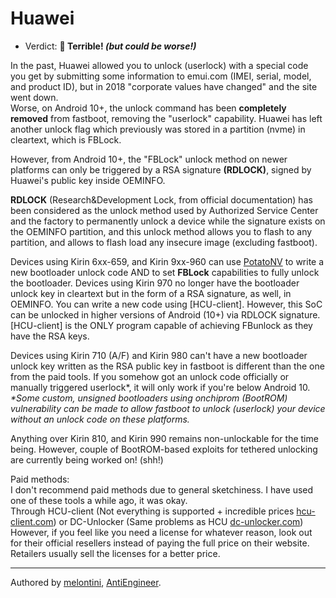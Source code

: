 # Huawei

- Verdict: **🍅 Terrible! _(but could be worse!)_**

In the past, Huawei allowed you to unlock (userlock) with a special code you get by submitting some information to emui.com (IMEI, serial, model, and product ID), but in 2018 "corporate values have changed" and the site went down. <br/>
Worse, on Android 10+, the unlock command has been **completely removed** from fastboot, removing the "userlock" capability.
Huawei has left another unlock flag which previously was stored in a partition (nvme) in cleartext, which is FBLock. 

However, from Android 10+, the "FBLock" unlock method on newer platforms can only be triggered by a RSA signature **(RDLOCK)**, signed by Huawei's public key inside OEMINFO.

**RDLOCK** (Research&Development Lock, from official documentation) has been considered as the unlock method used by Authorized Service Center and the factory to permanently unlock a device while the signature exists on the OEMINFO partition, and this unlock method allows you to flash to any partition, and allows to flash load any insecure image (excluding fastboot).

Devices using Kirin 6xx-659, and Kirin 9xx-960 can use [PotatoNV] to write a new bootloader unlock code AND to set **FBLock** capabilities to fully unlock the bootloader.
Devices using Kirin 970 no longer have the bootloader unlock key in cleartext but in the form of a RSA signature, as well, in OEMINFO. You can write a new code using [HCU-client].
However, this SoC can be unlocked in higher versions of Android (10+) via RDLOCK signature. [HCU-client] is the ONLY program capable of achieving FBunlock as they have the RSA keys.

Devices using Kirin 710 (A/F) and Kirin 980 can't have a new bootloader unlock key written as the RSA public key in fastboot is different than the one from the paid tools. If you somehow got an unlock code officially or manually triggered userlock*, it will only work if you're below Android 10.
_*Some custom, unsigned bootloaders using onchiprom (BootROM) vulnerability can be made to allow fastboot to unlock (userlock) your device without an unlock code on these platforms._

Anything over Kirin 810, and Kirin 990 remains non-unlockable for the time being. However, couple of BootROM-based exploits for tethered unlocking are currently being worked on! (shh!)

Paid methods:<br/>
I don't recommend paid methods due to general sketchiness. I have used one of these tools a while ago, it was okay.<br/>
Through HCU-client (Not everything is supported + incredible prices [hcu-client.com]) or DC-Unlocker (Same problems as HCU [dc-unlocker.com])
However, if you feel like you need a license for whatever reason, look out for their official resellers instead of paying the full price on their website. Retailers usually sell the licenses for a better price.

***
Authored by [melontini](https://github.com/melontini), [AntiEngineer](https://github.com/antiengineer).

[PotatoNV]:../../README.md#kirin
[hcu-client.com]:https://hcu-client.com/buy/
[dc-unlocker.com]:https://www.dc-unlocker.com/buy
